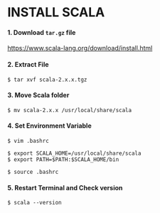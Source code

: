 # INSTALL SCALA

#### 1. Download `tar.gz` file

 https://www.scala-lang.org/download/install.html



#### 2. Extract File

```
$ tar xvf scala-2.x.x.tgz
```



#### 3. Move Scala folder

```
$ mv scala-2.x.x /usr/local/share/scala
```



#### 4. Set Environment Variable

```
$ vim .bashrc
```

```
$ export SCALA_HOME=/usr/local/share/scala
$ export PATH=$PATH:$SCALA_HOME/bin
```

```
$ source .bashrc
```



#### 5. Restart Terminal and Check version

```
$ scala --version
```





